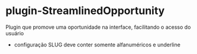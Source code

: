 # plugin-StreamlinedOpportunity
Plugin que promove uma oportunidade na interface, facilitando o acesso do usuário


- configuração SLUG deve conter somente alfanuméricos e underline